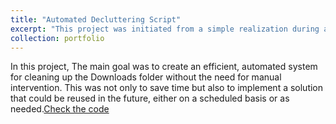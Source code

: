 ```yaml
---
title: "Automated Decluttering Script"
excerpt: "This project was initiated from a simple realization during a routine check in PowerShell: my Downloads folder was cluttered with an overwhelming number of files. Manually sorting and deleting these files seemed like a daunting task, so I turned to Python and automation to streamline the process..<br/><img src='/images/powershell.png'>"
collection: portfolio
---
```

In this project, The main goal was to create an efficient, automated system for cleaning up the Downloads folder without the need for manual intervention. This was not only to save time but also to implement a solution that could be reused in the future, either on a scheduled basis or as needed.[Check the code](https://github.com/Carvas91/Carlos_Vasconez_portfolio/tree/main/DownloadDeClutter)